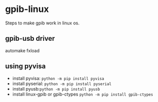 # gpib-linux

Steps to make gpib work in linux os.


## gpib-usb driver 

automake fxload



## using pyvisa

- install pyvisa: `python -m pip install pyvisa`
- install pyserial: `python -m pip install pyserial`
- install pyusb:`python -m pip install pyusb`
- install linux-gpib or gpib-ctypes `python -m pip install gpib-ctypes`


